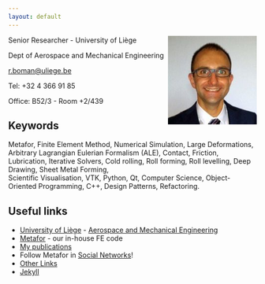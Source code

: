 ```yaml
---
layout: default
---
```


<img src="romain_boman.jpg" alt="Me" style="float:right;height:180px;" />

Senior Researcher - University of Liège 

Dept of Aerospace and Mechanical Engineering

r.boman@uliege.be

Tel: +32 4 366 91 85

Office: B52/3 - Room +2/439

<!---
![Romain BOMAN](romain_boman.jpg)
<table  style="width:100%">
<tr>
  <td>
  Senior Researcher - University of Liège <br/>
Dept of Aerospace and Mechanical Engineering <br/>
r.boman@uliege.be <br/>
Tel: +32 4 366 91 85 <br/>
Office: B52/3 - Room +2/439 <br/>
  </td>
  <td><img src="romain_boman.jpg" alt="Drawing" width="100"  /></td>
</tr>
</table>
--->


## Keywords

Metafor, 
Finite Element Method, 
Numerical Simulation, 
Large Deformations, 
Arbitrary Lagrangian Eulerian Formalism (ALE), 
Contact, 
Friction, 
Lubrication, 
Iterative Solvers, 
Cold rolling, 
Roll forming, 
Roll levelling, 
Deep Drawing, 
Sheet Metal Forming,  
Scientific Visualisation, 
VTK, 
Python, 
Qt, 
Computer Science, 
Object-Oriented Programming, 
C++, 
Design Patterns, 
Refactoring.

## Useful links
* [University of Liège](https://www.uliege.be/) - [Aerospace and Mechanical Engineering](http://www.am.uliege.be/)
* [Metafor](http://metafor.ltas.ulg.ac.be/) - our in-house FE code
* [My publications](https://orbi.uliege.be/simple-search?query=%28%28uid%3Au180139%29%29&amp;title=+&amp;sort_by0=1&amp;order0=DESC&amp;sort_by1=3&amp;order1=ASC&amp;sort_by2=2&amp;order2=ASC)
* Follow Metafor in [Social Networks](https://www.facebook.com/metafor.ulg/)!
* [Other Links](links)
* [Jekyll](jekyll)